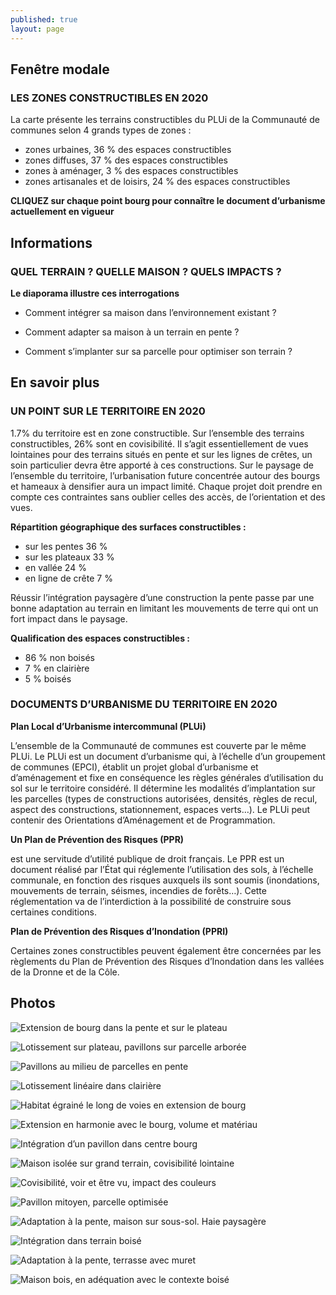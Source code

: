 ```yaml
---
published: true
layout: page
---
```


## Fenêtre modale

### LES ZONES CONSTRUCTIBLES EN 2020

La carte présente les terrains constructibles du PLUi de la Communauté de communes selon 4 grands types de zones :

- zones urbaines, 36 % des espaces constructibles
- zones diffuses, 37 % des espaces constructibles
- zones à aménager, 3 % des espaces constructibles 
- zones artisanales et de loisirs, 24 % des espaces constructibles

**CLIQUEZ sur chaque point bourg pour connaître le document d’urbanisme actuellement en vigueur**

## Informations

### QUEL TERRAIN ? QUELLE MAISON ? QUELS IMPACTS ?

**Le diaporama illustre ces interrogations**

- Comment intégrer sa maison dans l’environnement existant ?

- Comment adapter sa maison à un terrain en pente ?

- Comment s’implanter sur sa parcelle pour optimiser son terrain ?

## En savoir plus

### UN POINT SUR LE TERRITOIRE EN 2020

1.7% du territoire est en zone constructible. Sur l’ensemble des terrains constructibles, 26% sont en covisibilité. Il s’agit essentiellement de vues lointaines pour des terrains situés en pente et sur les lignes de crêtes, un soin particulier devra être apporté à ces constructions. Sur le paysage de l’ensemble du territoire, l’urbanisation future concentrée autour des bourgs et hameaux à densifier aura un impact limité. Chaque projet doit prendre en compte ces contraintes sans oublier celles des accès, de l’orientation et des vues.

**Répartition géographique des surfaces constructibles :**

- sur les pentes 36 %
- sur les plateaux 33 %
- en vallée 24 %
- en ligne de crête 7 %

Réussir l’intégration paysagère d’une construction la pente passe par une bonne adaptation au terrain en limitant les mouvements de terre qui ont un fort impact dans le paysage.

**Qualification des espaces constructibles :**

- 86 % non boisés
- 7 % en clairière
- 5 % boisés


### DOCUMENTS D’URBANISME DU TERRITOIRE EN 2020

**Plan Local d’Urbanisme intercommunal (PLUi)**

L’ensemble de la Communauté de communes est couverte par le même PLUi. Le PLUi est un document d’urbanisme qui, à l’échelle d’un groupement de communes (EPCI), établit un projet global d’urbanisme et d’aménagement et fixe en conséquence les règles générales d’utilisation du sol sur le territoire considéré. Il détermine les modalités d’implantation sur les parcelles (types de constructions autorisées, densités, règles de recul, aspect des constructions, stationnement, espaces verts…). Le PLUi peut contenir des Orientations d’Aménagement et de Programmation.

**Un Plan de Prévention des Risques (PPR)**

est une servitude d’utilité publique de droit français. Le PPR est un document réalisé par l’État qui réglemente l’utilisation des sols, à l’échelle communale, en fonction des risques auxquels ils sont soumis (inondations, mouvements de terrain, séismes, incendies de forêts…). Cette réglementation va de l’interdiction à la possibilité de construire sous certaines conditions.

**Plan de Prévention des Risques d’Inondation (PPRI)**

Certaines zones constructibles peuvent également être concernées par les règlements du Plan de Prévention des Risques d’Inondation dans les vallées de la Dronne et de la Côle.

## Photos

![Extension de bourg dans la pente et sur le plateau]({{site.baseurl}}/data/images/16/urbanisme/16_URBA_01.jpg)

![Lotissement sur plateau, pavillons sur parcelle arborée]({{site.baseurl}}/data/images/16/urbanisme/16_URBA_02.jpg)

![Pavillons au milieu de parcelles en pente]({{site.baseurl}}/data/images/1/urbanisme/1_urbanisme_3.jpg)

![Lotissement linéaire dans clairière]({{site.baseurl}}/data/images/16/urbanisme/16_URBA_04.jpg)

![Habitat égrainé le long de voies en extension de bourg]({{site.baseurl}}/data/images/16/urbanisme/16_URBA_05.jpg)

![Extension en harmonie avec le bourg, volume et matériau]({{site.baseurl}}/data/images/16/urbanisme/16_URBA_06.jpg)

![Intégration d’un pavillon dans centre bourg]({{site.baseurl}}/data/images/16/urbanisme/16_URBA_07.jpg)

![Maison isolée sur grand terrain, covisibilité lointaine]({{site.baseurl}}/data/images/16/urbanisme/16_URBA_08.jpg)

![Covisibilité, voir et être vu, impact des couleurs]({{site.baseurl}}/data/images/16/urbanisme/16_URBA_09.jpg)

![Pavillon mitoyen, parcelle optimisée ]({{site.baseurl}}/data/images/16/urbanisme/16_URBA_10.jpg)

![Adaptation à la pente, maison sur sous-sol. Haie paysagère]({{site.baseurl}}/data/images/16/urbanisme/16_URBA_11.jpg)

![Intégration dans terrain boisé]({{site.baseurl}}/data/images/16/urbanisme/16_URBA_12.jpg)

![Adaptation à la pente, terrasse avec muret]({{site.baseurl}}/data/images/16/urbanisme/16_URBA_13.jpg)

![Maison bois, en adéquation avec le contexte boisé ]({{site.baseurl}}/data/images/16/urbanisme/16_URBA_14.jpg)
